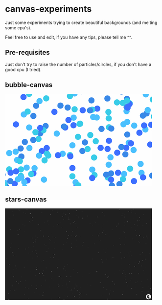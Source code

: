 # canvas-experiments
Just some experiments trying to create beautiful backgrounds (and melting some cpu's).

Feel free to use and edit, if you have any tips, please tell me ^^.

## Pre-requisites
Just don't try to raise the number of particles/circles, if you don't have a good cpu (I tried).

## bubble-canvas

<img alt="bubble canvas" src="https://github.com/m4ycon/canvas-experiments/blob/master/bubble.gif" height="300" />

## stars-canvas

<img alt="star canvas" src="https://github.com/m4ycon/canvas-experiments/blob/master/stars.gif" height="300" />

